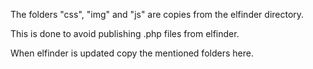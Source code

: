 The folders "css", "img" and "js" are copies from the elfinder directory.

This is done to avoid publishing .php files from elfinder.

When elfinder is updated copy the mentioned folders here.